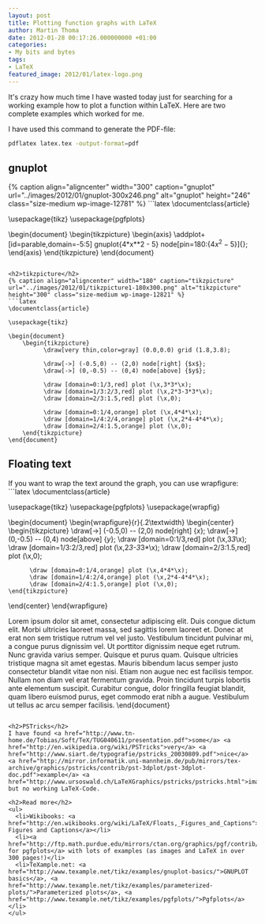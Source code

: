```yaml
---
layout: post
title: Plotting function graphs with LaTeX
author: Martin Thoma
date: 2012-01-28 00:17:26.000000000 +01:00
categories:
- My bits and bytes
tags:
- LaTeX
featured_image: 2012/01/latex-logo.png
---
```

It's crazy how much time I have wasted today just for searching for a working example how to plot a function within LaTeX. Here are two complete examples which worked for me. 

I have used this command to generate the PDF-file:
```bash
pdflatex latex.tex -output-format=pdf
```

<h2>gnuplot</h2>
{% caption align="aligncenter" width="300" caption="gnuplot" url="../images/2012/01/gnuplot-300x246.png" alt="gnuplot"  height="246" class="size-medium wp-image-12781" %}
```latex
\documentclass{article}

\usepackage{tikz}
\usepackage{pgfplots}

\begin{document}
    \begin{tikzpicture}
        \begin{axis}
            \addplot+[id=parable,domain=-5:5]
            gnuplot{4*x**2 - 5}
            node[pin=180:{$4x^2-5$}]{};
        \end{axis}
    \end{tikzpicture}
\end{document}
```

<h2>tikzpicture</h2>
{% caption align="aligncenter" width="180" caption="tikzpicture" url="../images/2012/01/tikzpicture1-180x300.png" alt="tikzpicture"  height="300" class="size-medium wp-image-12821" %}
```latex
\documentclass{article}
 
\usepackage{tikz}
 
\begin{document}
    \begin{tikzpicture}
          \draw[very thin,color=gray] (0.0,0.0) grid (1.8,3.8);

          \draw[->] (-0.5,0) -- (2,0) node[right] {$x$};
          \draw[->] (0,-0.5) -- (0,4) node[above] {$y$};

          \draw [domain=0:1/3,red] plot (\x,3*3*\x);
          \draw [domain=1/3:2/3,red] plot (\x,2*3-3*3*\x);
          \draw [domain=2/3:1.5,red] plot (\x,0);
 
          \draw [domain=0:1/4,orange] plot (\x,4*4*\x);
          \draw [domain=1/4:2/4,orange] plot (\x,2*4-4*4*\x);
          \draw [domain=2/4:1.5,orange] plot (\x,0);
    \end{tikzpicture}
\end{document}
```

<h2>Floating text</h2>
If you want to wrap the text around the graph, you can use wrapfigure:
```latex
\documentclass{article}

\usepackage{tikz}
\usepackage{pgfplots}
\usepackage{wrapfig}

\begin{document}
\begin{wrapfigure}{r}{.2\textwidth}
  \begin{center}
    \begin{tikzpicture}
          \draw[->] (-0.5,0) -- (2,0) node[right] {$x$};
          \draw[->] (0,-0.5) -- (0,4) node[above] {$y$};
          \draw [domain=0:1/3,red] plot (\x,3*3*\x);
          \draw [domain=1/3:2/3,red] plot (\x,2*3-3*3*\x);
          \draw [domain=2/3:1.5,red] plot (\x,0);

          \draw [domain=0:1/4,orange] plot (\x,4*4*\x);
          \draw [domain=1/4:2/4,orange] plot (\x,2*4-4*4*\x);
          \draw [domain=2/4:1.5,orange] plot (\x,0);
    \end{tikzpicture}
  \end{center}
\end{wrapfigure}

Lorem ipsum dolor sit amet, consectetur adipiscing elit. Duis congue dictum elit. Morbi ultricies laoreet massa, sed sagittis lorem laoreet et. Donec at erat non sem tristique rutrum vel vel justo. Vestibulum tincidunt pulvinar mi, a congue purus dignissim vel. Ut porttitor dignissim neque eget rutrum. Nunc gravida varius semper. Quisque et purus quam. Quisque ultricies tristique magna sit amet egestas. Mauris bibendum lacus semper justo consectetur blandit vitae non nisi. Etiam non augue nec est facilisis tempor. Nullam non diam vel erat fermentum gravida. Proin tincidunt turpis lobortis ante elementum suscipit. Curabitur congue, dolor fringilla feugiat blandit, quam libero euismod purus, eget commodo erat nibh a augue. Vestibulum ut tellus ac arcu semper facilisis.
\end{document}
```

<h2>PSTricks</h2>
I have found <a href="http://www.tn-home.de/Tobias/Soft/TeX/TUG040611/presentation.pdf">some</a> <a href="http://en.wikipedia.org/wiki/PSTricks">very</a> <a href="http://www.siart.de/typografie/pstricks_20030809.pdf">nice</a> <a href="http://mirror.informatik.uni-mannheim.de/pub/mirrors/tex-archive/graphics/pstricks/contrib/pst-3dplot/pst-3dplot-doc.pdf">example</a> <a href="http://www.ursoswald.ch/LaTeXGraphics/pstricks/pstricks.html">images</a>, but no working LaTeX-Code.

<h2>Read more</h2>
<ul>
  <li>Wikibooks: <a href="http://en.wikibooks.org/wiki/LaTeX/Floats,_Figures_and_Captions">LaTeX/Floats, Figures and Captions</a></li>
  <li><a href="http://ftp.math.purdue.edu/mirrors/ctan.org/graphics/pgf/contrib/pgfplots/doc/latex/pgfplots/pgfplots.pdf">Manual for pgfplots</a> with lots of examples (as images and LaTeX in over 300 pages!)</li>
  <li>TeXample.net: <a href="http://www.texample.net/tikz/examples/gnuplot-basics/">GNUPLOT basics</a>, <a href="http://www.texample.net/tikz/examples/parameterized-plots/">Parameterized plots</a>, <a href="http://www.texample.net/tikz/examples/pgfplots/">Pgfplots</a></li>
</ul>
